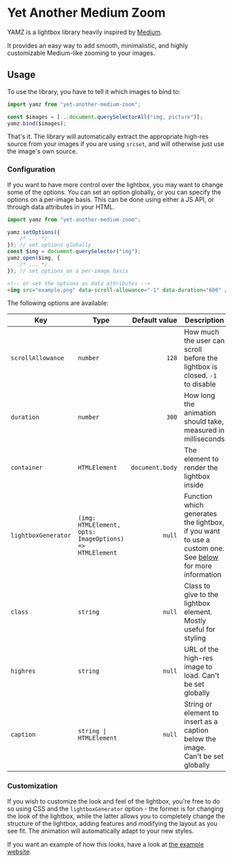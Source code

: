 # Yet Another Medium Zoom

YAMZ is a lightbox library heavily inspired by [Medium](https://medium.com/).

It provides an easy way to add smooth, minimalistic, and highly customizable Medium-like zooming to your images.

## Usage

To use the library, you have to tell it which images to bind to:

```js
import yamz from "yet-another-medium-zoom";

const $images = [...document.querySelectorAll("img, picture")];
yamz.bind($images);
```

That's it. The library will automatically extract the appropriate high-res source from your images if you are using `srcset`, and will otherwise just use the image's own source.

### Configuration

If you want to have more control over the lightbox, you may want to change some of the options. You can set an option globally, or you can specify the options on a per-image basis. This can be done using either a JS API, or through data attributes in your HTML.

```js
import yamz from "yet-another-medium-zoom";

yamz.setOptions({
    /* ... */
}); // set options globally
const $img = document.querySelector("img");
yamz.open($img, {
    /* ... */
}); // set options on a per-image basis
```

```html
<!-- or set the options as data attributes -->
<img src="example.png" data-scroll-allowance="-1" data-duration="600" />
```

The following options are available:

| Key                 | Type                                                    |   Default value | Description                                                                                                                       |
| ------------------- | ------------------------------------------------------- | --------------: | --------------------------------------------------------------------------------------------------------------------------------- |
| `scrollAllowance`   | `number`                                                |           `128` | How much the user can scroll before the lightbox is closed. `-1` to disable                                                       |
| `duration`          | `number`                                                |           `300` | How long the animation should take, measured in milliseconds                                                                      |
| `container`         | `HTMLElement`                                           | `document.body` | The element to render the lightbox inside                                                                                         |
| `lightboxGenerator` | `(img: HTMLElement, opts: ImageOptions) => HTMLElement` |          `null` | Function which generates the lightbox, if you want to use a custom one. See [below](#advanced-customization) for more information |
| `class`             | `string`                                                |          `null` | Class to give to the lightbox element. Mostly useful for styling                                                                  |
| `highres`           | `string`                                                |          `null` | URL of the high-res image to load. Can't be set globally                                                                          |
| `caption`           | `string \| HTMLElement`                                  |          `null` | String or element to insert as a caption below the image. Can't be set globally                                                   |

### Customization

If you wish to customize the look and feel of the lightbox, you're free to do so using CSS and the `lightboxGenerator` option - the former is for changing the look of the lightbox, while the latter allows you to completely change the structure of the lightbox, adding features and modifying the layout as you see fit. The animation will automatically adapt to your new styles.

If you want an example of how this looks, have a look at [the example website](website/).

